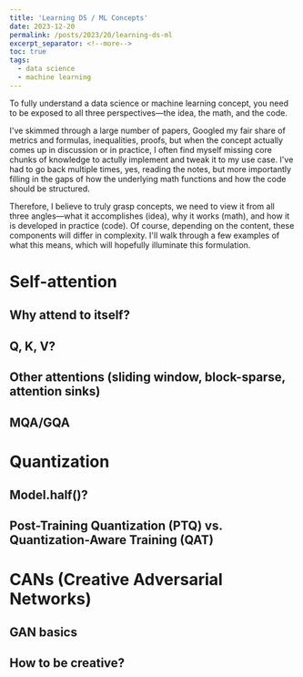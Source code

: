 ```yaml
---
title: 'Learning DS / ML Concepts'
date: 2023-12-20
permalink: /posts/2023/20/learning-ds-ml
excerpt_separator: <!--more-->
toc: true
tags:
  - data science
  - machine learning
---
```


To fully understand a data science or machine learning concept, you need to be exposed to
all three perspectives—the idea, the math, and the code.
<!--more-->

I've skimmed through a large number of papers, Googled my fair share of metrics and formulas, 
inequalities, proofs, but when the concept actually comes up in discussion or in practice, I often find myself missing core chunks
of knowledge to actully implement and tweak it to my use case. I've had to go back multiple times, yes, reading the notes,
but more importantly filling in the gaps of how the underlying math functions and how the code should be structured.

Therefore, I believe to truly grasp concepts, we need to view it from all three angles—what it accomplishes (idea),
why it works (math), and how it is developed in practice (code). Of course, depending on the content, these components will differ in
complexity. I'll walk through a few examples of what this means, which will hopefully illuminate this formulation.

# Self-attention
  ## Why attend to itself?
  ## Q, K, V?
  ## Other attentions (sliding window, block-sparse, attention sinks)
  ## MQA/GQA
  
# Quantization
  ## Model.half()?
  ## Post-Training Quantization (PTQ) vs. Quantization-Aware Training (QAT)

# CANs (Creative Adversarial Networks)
  ## GAN basics
  ## How to be creative?











